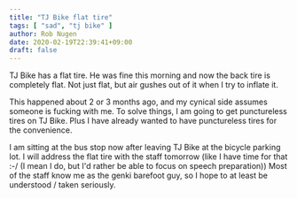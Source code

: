 ```yaml
---
title: "TJ Bike flat tire"
tags: [ "sad", "tj bike" ]
author: Rob Nugen
date: 2020-02-19T22:39:41+09:00
draft: false
---
```


TJ Bike has a flat tire.  He was fine this morning and now the back
tire is completely flat.  Not just flat, but air gushes out of it when
I try to inflate it.

This happened about 2 or 3 months ago, and my cynical side assumes
someone is fucking with me.  To solve things, I am going to get
punctureless tires on TJ Bike.  Plus I have already wanted to have
punctureless tires for the convenience.

I am sitting at the bus stop now after leaving TJ Bike at the bicycle
parking lot.  I will address the flat tire with the staff tomorrow
(like I have time for that :-/ (I mean I do, but I'd rather be able to
focus on speech preparation)) Most of the staff know me as the genki
barefoot guy, so I hope to at least be understood / taken seriously.
